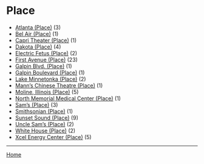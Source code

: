 # Place

  * [Atlanta (Place)](./place/atlanta/) (3)
  * [Bel Air (Place)](./place/bel-air/) (1)
  * [Capri Theater  (Place)](./place/capri-theater/) (1)
  * [Dakota (Place)](./place/dakota/) (4)
  * [Electric Fetus (Place)](./place/electric-fetus/) (2)
  * [First Avenue (Place)](./place/first-avenue/) (23)
  * [Galpin Blvd. (Place)](./place/galpin-blvd/) (1)
  * [Galpin Boulevard (Place)](./place/galpin-boulevard/) (1)
  * [Lake Minnetonka (Place)](./place/lake-minnetonka/) (2)
  * [Mann’s Chinese Theatre (Place)](./place/mann-s-chinese-theatre/) (1)
  * [Moline, Illinois (Place)](./place/moline-illinois/) (5)
  * [North Memorial Medical Center (Place)](./place/north-memorial-medical-center/) (1)
  * [Sam’s (Place)](./place/sam-s/) (3)
  * [Smithsonian (Place)](./place/smithsonian/) (1)
  * [Sunset Sound (Place)](./place/sunset-sound/) (9)
  * [Uncle Sam’s (Place)](./place/uncle-sam-s/) (2)
  * [White House (Place)](./place/white-house/) (2)
  * [Xcel Energy Center (Place)](./place/xcel-energy-center/) (5)

----

[Home](../)
